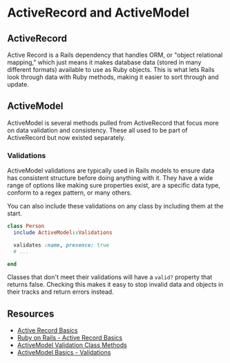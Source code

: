 # ActiveRecord and ActiveModel

## ActiveRecord

Active Record is a Rails dependency that handles ORM, or "object relational mapping," which just means it makes database data (stored in many different formats) available to use as Ruby objects. This is what lets Rails look through data with Ruby methods, making it easier to sort through and update.

## ActiveModel

ActiveModel is several methods pulled from ActiveRecord that focus more on data validation and consistency. These all used to be part of ActiveRecord but now existed separately.

### Validations

ActiveModel validations are typically used in Rails models to ensure data has consistent structure before doing anything with it. They have a wide range of options like making sure properties exist, are a specific data type, conform to a regex pattern, or many others.

You can also include these validations on any class by including them at the start.

```ruby
class Person
  include ActiveModel::Validations

  validates :name, presence: true
  # ...

end
```

Classes that don't meet their validations will have a `valid?` property that returns false. Checking this makes it easy to stop invalid data and objects in their tracks and return errors instead.

## Resources

* [Active Record Basics](https://guides.rubyonrails.org/active_record_basics.html)
* [Ruby on Rails - Active Record Basics](https://www.theodinproject.com/courses/ruby-on-rails/lessons/active-record-basics-ruby-on-rails)
* [ActiveModel Validation Class Methods](https://api.rubyonrails.org/v5.1.6/classes/ActiveModel/Validations/ClassMethods.html)
* [ActiveModel Basics - Validations](https://guides.rubyonrails.org/active_model_basics.html#validations)
